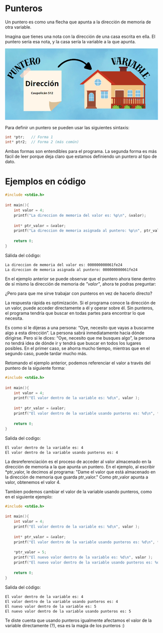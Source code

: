 # Punteros 

Un puntero es como una flecha que apunta a la dirección de memoria de otra variable.

Imagina que tienes una nota con la dirección de una casa escrita en ella. El puntero sería esa nota, 
y la casa sería la variable a la que apunta.

![](https://github.com/Matias3am/Programacion_en_C_Cpp/blob/main/Imagenes/punteros.png)

Para definir un puntero se pueden usar las siguientes sintaxis:

```c
int *ptr;   // Forma 1
int* ptr2;  // Forma 2 (más común)
```

Ambas formas son entendibles para el programa. La segunda forma es más fácil de 
leer porque deja claro que estamos definiendo un puntero al tipo de dato.

# Ejemplos en código 

```c
#include <stdio.h>

int main(){
    int valor = 4;
    printf("La direccion de memoria del valor es: %p\n", &valor);

    int* ptr_valor = &valor;
    printf("La direccion de memoria asignada al puntero: %p\n", ptr_valor);
    
    return 0;
}
```

Sálida del código:

```
La direccion de memoria del valor es: 000000000061fe24
La direccion de memoria asignada al puntero: 000000000061fe24
```

En el ejemplo anterior se puede observar que el puntero ahora tiene dentro de sí mismo la dirección de memoria de *"valor"*, ahora te podras preguntar:

¿Pero para que me sirve trabajar con punteros en vez de hacerlo directo?

La respuesta rápida es optimización. Si el programa conoce la dirección de un valor, puede acceder directamente a él y operar sobre él. Sin punteros, el programa tendría que buscar en todas partes para encontrar lo que necesita.

Es como si le dijeras a una persona: “Oye, necesito que vayas a buscarme algo a esta dirección”. La persona sabrá inmediatamente hacia dónde dirigirse. Pero si le dices: “Oye, necesito que me busques algo”, la persona no tendrá idea de dónde ir y tendrá que buscar en todos los lugares posibles. En el primer caso, se ahorra mucho tiempo, mientras que en el segundo caso, puede tardar mucho más.

Retomando el ejemplo anterior, podemos referenciar el valor a través del puntero de la siguiente forma: 

```c
#include <stdio.h>

int main(){
    int valor = 4;
    printf("El valor dentro de la variable es: %d\n", valor );

    int* ptr_valor = &valor;
    printf("El valor dentro de la variable usando punteros es: %d\n", *ptr_valor );

    return 0;
}
```

Salida del codigo:

```
El valor dentro de la variable es: 4
El valor dentro de la variable usando punteros es: 4
```

La desreferenciación es el proceso de acceder al valor almacenado en la dirección de memoria a la que apunta un puntero. En el ejemplo, al escribir *ptr_valor, le decimos al programa: "Dame el valor que está almacenado en la dirección de memoria que guarda ptr_valor." Como ptr_valor apunta a valor, obtenemos el valor 4.


Tambien podemos cambiar el valor de la variable usando punteros, como en el siguiente ejemplo: 

```c
#include <stdio.h>

int main(){
    int valor = 4;
    printf("El valor dentro de la variable es: %d\n", valor );

    int* ptr_valor = &valor;
    printf("El valor dentro de la variable usando punteros es: %d\n", *ptr_valor );

    *ptr_valor = 5;
    printf("El nuevo valor dentro de la variable es: %d\n", valor );
    printf("El nuevo valor dentro de la variable usando punteros es: %d\n", *ptr_valor );
    
    return 0;
}
```

Salida del código:

```
El valor dentro de la variable es: 4
El valor dentro de la variable usando punteros es: 4
El nuevo valor dentro de la variable es: 5
El nuevo valor dentro de la variable usando punteros es: 5
```

Te diste cuenta que usando punteros igualmente afectamos el valor de la variable directamente (?), esa es la magia de los punteros :) 
